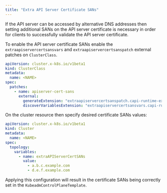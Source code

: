 ```yaml
---
title: "Extra API Server Certificate SANs"
---
```


If the API server can be accessed by alternative DNS addresses then setting additional SANs on the API server
certificate is necessary in order for clients to successfully validate the API server certificate.

To enable the API server certificate SANs enable the `extraapiservercertsansvars` and `extraapiservercertsanspatch`
external patches on `ClusterClass`.

```yaml
apiVersion: cluster.x-k8s.io/v1beta1
kind: ClusterClass
metadata:
  name: <NAME>
spec:
  patches:
    - name: apiserver-cert-sans
      external:
        generateExtension: "extraapiservercertsanspatch.capi-runtime-extensions"
        discoverVariablesExtension: "extraapiservercertsansvars.capi-runtime-extensions"
```

On the cluster resource then specify desired certificate SANs values:

```yaml
apiVersion: cluster.x-k8s.io/v1beta1
kind: Cluster
metadata:
  name: <NAME>
spec:
  topology:
    variables:
      - name: extraAPIServerCertSANs
        value:
          - a.b.c.example.com
          - d.e.f.example.com
```

Applying this configuration will result in the certificate SANs being correctly set in the
`KubeadmControlPlaneTemplate`.
